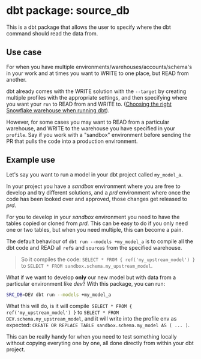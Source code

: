 # dbt package: source_db
This is a dbt package that allows the user to specify where the dbt command should read the data from.

## Use case
For when you have multiple environments/warehouses/accounts/schema's in your work and at times you want to WRITE to one place, but READ from another. 

dbt already comes with the WRITE solution with the `--target` by creating multiple profiles with the appropriate settings, and then specifying where you want your `run` to READ from and WRITE to. ([Choosing the right Snowflake warehouse when running dbt](https://about.gitlab.com/handbook/business-technology/data-team/platform/dbt-guide/#choosing-the-right-snowflake-warehouse-when-running-dbt)).

However, for some cases you may want to READ from a particular warehouse, and WRITE to the warehouse you have specified in your `profile`. Say if you work with a "sandbox" environment before sending the PR that pulls the code into a production environment.

## Example use
Let's say you want to run a model in your dbt project called `my_model_a`.

In your project you have a *sandbox* environment where you are free to develop and try different solutions, and a *prd* environment where once the code has been looked over and approved, those changes get released to *prd*.

For you to develop in your *sandbox* environment you need to have the tables copied or cloned from *prd*. This can be easy to do if you only need one or two tables, but when you need multiple, this can become a pain.

The default behaviour of `dbt run --models +my_model_a` is to compile all the dbt code and READ all `ref`s and `source`s from the specified warehouse.

> So it compiles the code: `SELECT * FROM { ref('my_upstream_model') }` to `SELECT * FROM sandbox.schema.my_upstream_model`.

What if we want to develop __only__ our new model but with data from a particular environment like *dev*? With this package, you can run:

```bash
SRC_DB=DEV dbt run --models +my_model_a
```
What this will do, is it will compile` SELECT * FROM { ref('my_upstream_model') }` to `SELECT * FROM DEV.schema.my_upstream_model`, and it will write into the profile env as expected: `CREATE OR REPLACE TABLE sandbox.schema.my_model AS ( ... )`.

This can be really handy for when you need to test something locally without copying everyting one by one, all done directly from within your dbt project.
